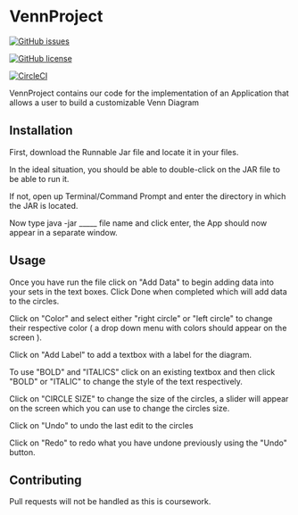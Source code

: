 # VennProject

[![GitHub issues](https://img.shields.io/github/issues/sidharthsudarsan/VennProject)](https://github.com/sidharthsudarsan/VennProject/issues)

[![GitHub license](https://img.shields.io/github/license/sidharthsudarsan/VennProject)](https://github.com/sidharthsudarsan/VennProject/blob/master/LICENSE)

[![CircleCI](https://circleci.com/gh/sidharthsudarsan/VennProject/tree/master.svg?style=shield)](https://circleci.com/gh/sidharthsudarsan/VennProject/tree/master)

VennProject contains our code for the implementation of an Application that allows a user to build a customizable Venn Diagram

## Installation

   First, download the Runnable Jar file and locate it in your files.
  
  In the ideal situation, you should be able to double-click on the JAR file to be able to run it. 
  
  If not, open up Terminal/Command Prompt and enter the directory in which the JAR is located.
  
  Now type java -jar _____ file name and click enter, the App should now appear in a separate window.
  
## Usage
  
  Once you have run the file
  click on "Add Data" to begin adding data into your sets in the text boxes. Click Done when completed which will add data to the circles.
  
  Click on "Color" and select either "right circle" or "left circle" to change their respective color ( a drop down menu with colors
  should appear on the screen ).
  
  Click on "Add Label" to add a textbox with a label for the diagram.
  
  To use "BOLD" and "ITALICS" click on an existing textbox and then click "BOLD" or "ITALIC" to change the style of the text respectively.
  
  Click on "CIRCLE SIZE" to change the size of the circles, a slider will appear on the screen which you can use to change the circles size.
  
  Click on "Undo" to undo the last edit to the circles
  
  Click on "Redo" to redo what you have undone previously using the "Undo" button.
  
  
## Contributing
  
  Pull requests will not be handled as this is coursework.
  
  
  
